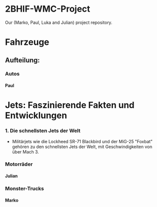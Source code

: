 # 2BHIF-WMC-Project
Our (Marko, Paul, Luka and Julian) project repository.
# Fahrzeuge
## Aufteilung:
### Autos
#### Paul

# Jets: Faszinierende Fakten und Entwicklungen

### 1. Die schnellsten Jets der Welt
- Militärjets wie die Lockheed SR-71 Blackbird und der MiG-25 "Foxbat" gehören zu den schnellsten Jets der Welt, mit Geschwindigkeiten von über Mach 3.

### Motorräder
#### Julian

### Monster-Trucks
#### Marko
